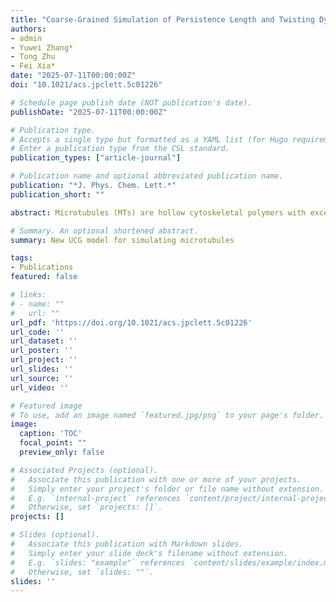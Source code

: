 ```yaml
---
title: "Coarse-Grained Simulation of Persistence Length and Twisting Dynamics of Micrometer-Scale Microtubules"
authors:
- admin
- Yuwei Zhang*
- Tong Zhu
- Fei Xia*
date: "2025-07-11T00:00:00Z"
doi: "10.1021/acs.jpclett.5c01226"

# Schedule page publish date (NOT publication's date).
publishDate: "2025-07-11T00:00:00Z"

# Publication type.
# Accepts a single type but formatted as a YAML list (for Hugo requirements).
# Enter a publication type from the CSL standard.
publication_types: ["article-journal"]

# Publication name and optional abbreviated publication name.
publication: "*J. Phys. Chem. Lett.*"
publication_short: ""

abstract: Microtubules (MTs) are hollow cytoskeletal polymers with exceptional mechanical rigidity and dynamic instability, distinguishing them from conventional helical polymers. Their unique biophysical properties pose significant challenges for computational modeling, particularly on biologically relevant length scales. In this study, we developed a helix-based ultra-coarse-grained (HB-UCG) model for MT dynamic simulation, based on the electron microscopy density data of helical MTs. Using this model, we constructed MTs of up to 35 μm in length and investigated the relationship between the persistence length and contour length. Validation against experimental data confirmed the HB-UCG model’s ability to simulate MT mechanical properties accurately. Additionally, we performed coarse-grained molecular dynamics (CGMD) simulations approaching the millisecond scale, capturing the formation of kinks through MT twisting and quantifying the associated shear strains. We also simulated the helicity of a single MT and compared it with the experimental values of MT bundles, suggesting that inter-MT interactions have an important influence on the helicity of the MT bundles. Our work provides a valuable CG model for studying micrometer-scale MT dynamics in cellular environments.

# Summary. An optional shortened abstract.
summary: New UCG model for simulating microtubules

tags:
- Publications
featured: false

# links:
# - name: ""
#   url: ""
url_pdf: 'https://doi.org/10.1021/acs.jpclett.5c01226'
url_code: ''
url_dataset: ''
url_poster: ''
url_project: ''
url_slides: ''
url_source: ''
url_video: ''

# Featured image
# To use, add an image named `featured.jpg/png` to your page's folder. 
image:
  caption: 'TOC'
  focal_point: ""
  preview_only: false

# Associated Projects (optional).
#   Associate this publication with one or more of your projects.
#   Simply enter your project's folder or file name without extension.
#   E.g. `internal-project` references `content/project/internal-project/index.md`.
#   Otherwise, set `projects: []`.
projects: []

# Slides (optional).
#   Associate this publication with Markdown slides.
#   Simply enter your slide deck's filename without extension.
#   E.g. `slides: "example"` references `content/slides/example/index.md`.
#   Otherwise, set `slides: ""`.
slides: ''
---
```



